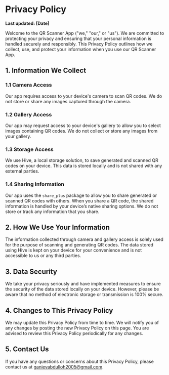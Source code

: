 # Privacy Policy

**Last updated: [Date]**

Welcome to the QR Scanner App ("we," "our," or "us"). We are committed to protecting your privacy and ensuring that your personal information is handled securely and responsibly. This Privacy Policy outlines how we collect, use, and protect your information when you use our QR Scanner App.

## 1. Information We Collect

### 1.1 Camera Access
Our app requires access to your device's camera to scan QR codes. We do not store or share any images captured through the camera.

### 1.2 Gallery Access
Our app may request access to your device's gallery to allow you to select images containing QR codes. We do not collect or store any images from your gallery.

### 1.3 Storage Access
We use Hive, a local storage solution, to save generated and scanned QR codes on your device. This data is stored locally and is not shared with any external parties.

### 1.4 Sharing Information
Our app uses the `share_plus` package to allow you to share generated or scanned QR codes with others. When you share a QR code, the shared information is handled by your device’s native sharing options. We do not store or track any information that you share.

## 2. How We Use Your Information

The information collected through camera and gallery access is solely used for the purpose of scanning and generating QR codes. The data stored using Hive is kept on your device for your convenience and is not accessible to us or any third parties.

## 3. Data Security

We take your privacy seriously and have implemented measures to ensure the security of the data stored locally on your device. However, please be aware that no method of electronic storage or transmission is 100% secure.

## 4. Changes to This Privacy Policy

We may update this Privacy Policy from time to time. We will notify you of any changes by posting the new Privacy Policy on this page. You are advised to review this Privacy Policy periodically for any changes.

## 5. Contact Us

If you have any questions or concerns about this Privacy Policy, please contact us at ganievabdulloh2005@gmail.com.
